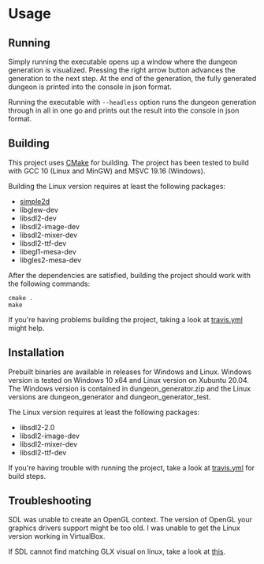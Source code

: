 # Usage
## Running
Simply running the executable opens up a window where the dungeon generation is visualized. Pressing the right arrow button advances the generation to the next step. At the end of the generation, the fully generated dungeon is printed into the console in json format.

Running the executable with `--headless` option runs the dungeon generation through in all in one go and prints out the result into the console in json format.

## Building

This project uses [CMake](https://cmake.org/) for building. The project has been tested to build with GCC 10 (Linux and MinGW) and MSVC 19.16 (Windows). 

Building the Linux version requires at least the following packages:
- [simple2d](https://github.com/simple2d/simple2d)
- libglew-dev
- libsdl2-dev
- libsdl2-image-dev
- libsdl2-mixer-dev
- libsdl2-ttf-dev
- libegl1-mesa-dev
- libgles2-mesa-dev

After the dependencies are satisfied, building the project should work with the following commands:

    cmake .
    make

If you're having problems building the project, taking a look at [travis.yml](https://github.com/mikaelfr/dungeon-generation-tiralab/blob/master/.travis.yml) might help.

## Installation

Prebuilt binaries are available in releases for Windows and Linux. Windows version is tested on Windows 10 x64 and Linux version on Xubuntu 20.04. The Windows version is contained in dungeon_generator.zip and the Linux versions are dungeon_generator and dungeon_generator_test. 

The Linux version requires at least the following packages:

* libsdl2-2.0
* libsdl2-image-dev
* libsdl2-mixer-dev
* libsdl2-ttf-dev

If you're having trouble with running the project, take a look at [travis.yml](https://github.com/mikaelfr/dungeon-generation-tiralab/blob/master/.travis.yml) for build steps.

## Troubleshooting

SDL was unable to create an OpenGL context. The version of OpenGL your graphics drivers support might be too old. I was unable to get the Linux version working in VirtualBox.

If SDL cannot find matching GLX visual on linux, take a look at [this](https://stackoverflow.com/questions/41338549/sdl2-cant-create-window-since-it-couldnt-find-matching-glx-visual).
